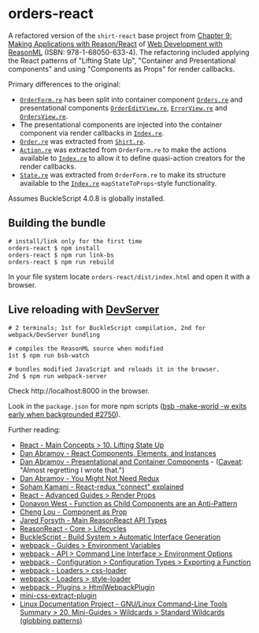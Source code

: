 # orders-react
A refactored version of the `shirt-react` base project from [Chapter 9: Making Applications with Reason/React](https://pragprog.com/book/reasonml/web-development-with-reasonml#toc) of [Web Development with ReasonML](https://pragprog.com/book/reasonml/web-development-with-reasonml) (ISBN: 978-1-68050-633-4). The refactoring included applying the React patterns of "Lifting State Up", "Container and Presentational components" and using "Components as Props" for render callbacks.

Primary differences to the original:
* [`OrderForm.re`](https://media.pragprog.com/titles/reasonml/code/reason-react/shirt-react/src/OrderForm.re) has been split into container component [`Orders.re`](src/component/Orders.re) and presentational components [`OrderEditView.re`](src/component/OrderEditView.re), [`ErrorView.re`](src/component/ErrorView.re) and [`OrdersView.re`](src/component/Orders.re).
* The presentational components are injected into the container component via render callbacks in [`Index.re`](src/Index.re).
* [`Order.re`](src/Order.re) was extracted from [`Shirt.re`](https://media.pragprog.com/titles/reasonml/code/reason-react/shirt-react/src/Shirt.re).
* [`Action.re`](src/Action.re) was extracted from `OrderForm.re` to make the actions available to [`Index.re`](src/Index.re) to allow it to define quasi-action creators for the render callbacks.
* [`State.re`](src/State.re) was extracted from `OrderForm.re` to make its structure available to the [`Index.re`](src/Index.re) `mapStateToProps`-style functionality. 

Assumes BuckleScript 4.0.8 is globally installed.

## Building the bundle
```
# install/link only for the first time
orders-react $ npm install
orders-react $ npm run link-bs
orders-react $ npm run rebuild
```
In your file system locate `orders-react/dist/index.html` and open it with a browser.

## Live reloading with [DevServer](https://webpack.js.org/configuration/dev-server/)

```
# 2 terminals; 1st for BuckleScript compilation, 2nd for webpack/DevServer bundling

# compiles the ReasonML source when modified
1st $ npm run bsb-watch

# bundles modified JavaScript and reloads it in the browser.
2nd $ npm run webpack-server
```

Check http://localhost:8000 in the browser.

Look in the `package.json` for more npm scripts ([bsb -make-world -w exits early when backgrounded #2750](https://github.com/BuckleScript/bucklescript/issues/2750)).

Further reading:
* [React - Main Concepts > 10. Lifting State Up](https://reactjs.org/docs/lifting-state-up.html)
* [Dan Abramov - React Components, Elements, and Instances](https://reactjs.org/blog/2015/12/18/react-components-elements-and-instances.html#elements-describe-the-tree)
* [Dan Abramov - Presentational and Container Components](https://medium.com/@dan_abramov/smart-and-dumb-components-7ca2f9a7c7d0) - ([Caveat](https://twitter.com/dan_abramov/status/802569801906475008?lang=en): "Almost regretting I wrote that.")
* [Dan Abramov - You Might Not Need Redux](https://medium.com/@dan_abramov/you-might-not-need-redux-be46360cf367)
* [Soham Kamani - React-redux "connect" explained](https://www.sohamkamani.com/blog/2017/03/31/react-redux-connect-explained/)
* [React - Advanced Guides > Render Props](https://reactjs.org/docs/render-props.html)
* [Donavon West - Function as Child Components are an Anti-Pattern](https://americanexpress.io/faccs-are-an-antipattern/)
* [Cheng Lou - Component as Prop](https://github.com/reasonml/reason-react/blob/master/docs/component-as-prop.md)
* [Jared Forsyth - Main ReasonReact API Types](https://jaredforsyth.com/reason-react/api/ReasonReact.html)
* [ReasonReact -  Core > Lifecycles](https://reasonml.github.io/reason-react/docs/en/lifecycles)
* [BuckleScript - Build System > Automatic Interface Generation](https://bucklescript.github.io/docs/en/automatic-interface-generation)
* [webpack - Guides > Environment Variables](https://webpack.js.org/guides/environment-variables/)
* [webpack - API > Command Line Interface > Environment Options](https://webpack.js.org/api/cli/#environment-options)
* [webpack - Configuration > Configuration Types > Exporting a Function]( https://webpack.js.org/configuration/configuration-types/#exporting-a-function)
* [webpack - Loaders > css-loader](https://webpack.js.org/loaders/css-loader/)
* [webpack - Loaders > style-loader](https://webpack.js.org/loaders/style-loader/)
* [webpack - Plugins > HtmlWebpackPlugin](https://webpack.js.org/plugins/html-webpack-plugin/)
* [mini-css-extract-plugin](https://github.com/webpack-contrib/mini-css-extract-plugin)
* [Linux Documentation Project - GNU/Linux Command-Line Tools Summary > 20. Mini-Guides > Wildcards > Standard Wildcards (globbing patterns)](http://tldp.org/LDP/GNU-Linux-Tools-Summary/html/x11655.htm#STANDARD-WILDCARDS)
